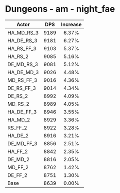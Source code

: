 # Dungeons - am - night_fae
| Actor | DPS | Increase |
|---|:---:|:---:|
|HA_MD_RS_3|9189|6.37%|
|HA_DE_RS_3|9181|6.27%|
|HA_RS_FF_3|9103|5.37%|
|HA_RS_2|9085|5.16%|
|DE_MD_RS_3|9081|5.12%|
|HA_DE_MD_3|9026|4.48%|
|MD_RS_FF_3|9016|4.36%|
|DE_RS_FF_3|9014|4.34%|
|DE_RS_2|8992|4.09%|
|MD_RS_2|8989|4.05%|
|HA_DE_FF_3|8946|3.55%|
|HA_MD_2|8929|3.36%|
|RS_FF_2|8922|3.28%|
|HA_DE_2|8916|3.21%|
|DE_MD_FF_3|8856|2.51%|
|HA_FF_2|8842|2.35%|
|DE_MD_2|8816|2.05%|
|MD_FF_2|8762|1.42%|
|DE_FF_2|8751|1.30%|
|Base|8639|0.00%|
